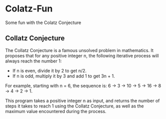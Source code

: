 # Colatz-Fun
Some fun with the Colatz Conjecture

## Collatz Conjecture
The Collatz Conjecture is a famous unsolved problem in mathematics. It proposes that for any positive integer n, the following iterative process will always reach the number 1:

- If n is even, divide it by 2 to get n/2.
- If n is odd, multiply it by 3 and add 1 to get 3n + 1.  

For example, starting with n = 6, the sequence is: 6 → 3 → 10 → 5 → 16 → 8 → 4 → 2 → 1.

This program takes a positive integer n as input, and returns the number of steps it takes to reach 1 using the Collatz Conjecture, as well as the maximum value encountered during the process.
